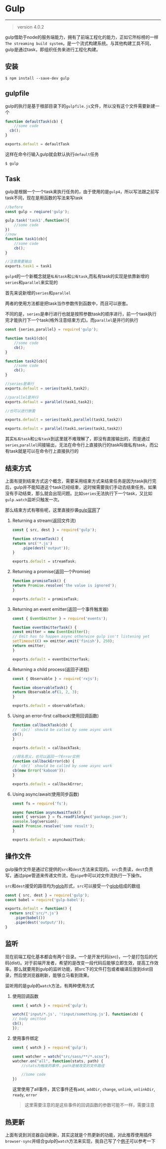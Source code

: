 # Gulp
---

>version 4.0.2

gulp借助于node的服务端能力，拥有了前端工程化的能力，正如它所标榜的一样`The streaming build system`，是一个流式构建系统。与其他构建工具不同，gulp是通过task，即组织任务来进行工程化构建。


## 安装

```shell
$ npm install --save-dev gulp
```

## gulpfile

gulp的执行是基于根部目录下的`gulpfile.js`文件，所以没有这个文件需要新建一个

```js
function defaultTask(cb) {
    //some code
  cb();
}

exports.default = defaultTask
```
这样在命令行输入gulp就会默认执行`default`任务

```bash
$ gulp
```

## Task

gulp是根据一个一个task来执行任务的，由于使用的是`gulp4`，所以写法跟之前写task不同，现在是用函数的写法来写task

```js
//before
const gulp = reqiure('gulp');

gulp.task('task1',function(){
    //some code
})
//now
function task1(cb){
    //some code
    cb();
}

//注意需要输出
exports.task1 = task1
```

`gulp4`的一个新概念就是`私有task`和`公有task`,而私有task的实现是依靠新增的`series`和`parallel`来实现的

首先来说新增的`series`和`parallel`

两者的使用方法都是把task当作参数传到函数中，而且可以嵌套。

不同的是，`series`是串行进行也就是按照参数task的顺序进行，前一个task执行完才能执行下一个task(格外注意结束方式)。而`parallel`是并行的执行

```js
const {series,parallel} = require('gulp');

function task1(cb){
    //some code
    cb();
}

function task2(cb){
    //some code
    cb();
}

//series是串行
exports.default = series(task1,task2);

//parallel是并行
exports.default = parallel(task1,task2);

//也可以进行嵌套 

exports.default = series(task1,parallel(task1,task2))

exports.default = parallel(task1,series(task1,task2))
```

其实`私有task`和`公有task`到这里就不难理解了，即没有直接输出的，而是通过`series`,`parallel`间接输出，无法在命令行上直接执行的task叫做私有task，而公有task就是可以在命令行上直接执行的

## 结束方式

上面有提到结束方式这个概念，需要采用结束方式来结束任务是因为task执行完后，gulp并不能知道这个task已经结束，这时候需要我们手动去结束任务。如果没有手动结束，那么就会出现问题。比如`series`无法执行下一个task，又比如`gulp.watch`监听只触发一次。

那么结束方式有哪些呢，这里直接抄袭[gulp官网](https://gulpjs.com/docs/en/getting-started/async-completion)了

1. Returning a stream(返回文件流)
    ```js
    const { src, dest } = require('gulp');

    function streamTask() {
    return src('*.js')
        .pipe(dest('output'));
    }

    exports.default = streamTask;

    ```
1. Returning a promise(返回一个Promise)
    ```js
    function promiseTask() {
    return Promise.resolve('the value is ignored');
    }

    exports.default = promiseTask;

    ```
1. Returning an event emitter(返回一个事件触发器)
    ```js
    const { EventEmitter } = require('events');

    function eventEmitterTask() {
    const emitter = new EventEmitter();
    // Emit has to happen async otherwise gulp isn't listening yet
    setTimeout(() => emitter.emit('finish'), 250);
    return emitter;
    }

    exports.default = eventEmitterTask;
    ```
1. Returning a child process(返回子进程)
    ```js
    const { Observable } = require('rxjs');

    function observableTask() {
    return Observable.of(1, 2, 3);
    }

    exports.default = observableTask;
    ```
1. Using an error-first callback(使用回调函数)
    ```js
    function callbackTask(cb) {
    // `cb()` should be called by some async work
    cb();
    }

    exports.default = callbackTask;
    
    //顾名思义，也可以返回一个Error实例
    function callbackError(cb) {
    // `cb()` should be called by some async work
    cb(new Error('kaboom'));
    }

    exports.default = callbackError;
    ```
1. Using async/await(使用同步函数)
    ```js
    const fs = require('fs');

    async function asyncAwaitTask() {
    const { version } = fs.readFileSync('package.json');
    console.log(version);
    await Promise.resolve('some result');
    }

    exports.default = asyncAwaitTask;
    ```

## 操作文件

gulp操作文件是通过它提供的`src`和`dest`方法来实现的。`src`负责读，`dest`负责写，通过pipe管道来传递文件流，在`pipe`中可以对文件流执行一下操作。

`src`和`dest`接受的路径均为[glob](https://github.com/isaacs/node-glob)形式，`src`可以接受一个[glob](https://github.com/isaacs/node-glob)组成的数组

```js
const { src, dest } = require('gulp');
const babel = require('gulp-babel');

exports.default = function() {
  return src('src/*.js')
    .pipe(babel())
    .pipe(dest('output/'));
}
```

## 监听

现在前端工程化基本都会有两个目录。一个是开发代码(src)，一个是打包后的代码(dist)。对于前端开发者，希望的是改变一段代码后能够立即生效，提高工作效率。那么就要用到gulp的监听功能，把src下的文件打包或者编译后放到dist目录，然后使浏览器刷新，能够立马看到效果。

监听用的是gulp的`watch`方法，有两种使用方式

1. 使用回调函数
    ```js
    const { watch } = require('gulp');

    watch(['input/*.js', '!input/something.js'], function(cb) {
    // body omitted
    cb();
    });
    ```
1. 使用事件绑定
    ```js
    const { watch } = require('gulp');

    const watcher = watch("src/sass/**/*.scss");
    watcher.on("all", function(stats, path) {
        //stats为触发的事件，path是被改变的文件路径

        //some code
    })
    ```
    这里使用了all事件，其它事件还有`add`, `addDir`, `change`, `unlink`, `unlinkDir`, `ready`, `error`
    >这里需要注意的是这些事件的回调函数的参数可能不一样，需要注意

## 热更新

上面有说到浏览器自动刷新，其实这就是个热更新的功能，对此推荐使用插件`browser-sync`并结合gulp的`watch`方法来实现，我自己写了个[例子](https://github.com/sparklwb/advance/tree/master/gulp)可以参考一下
